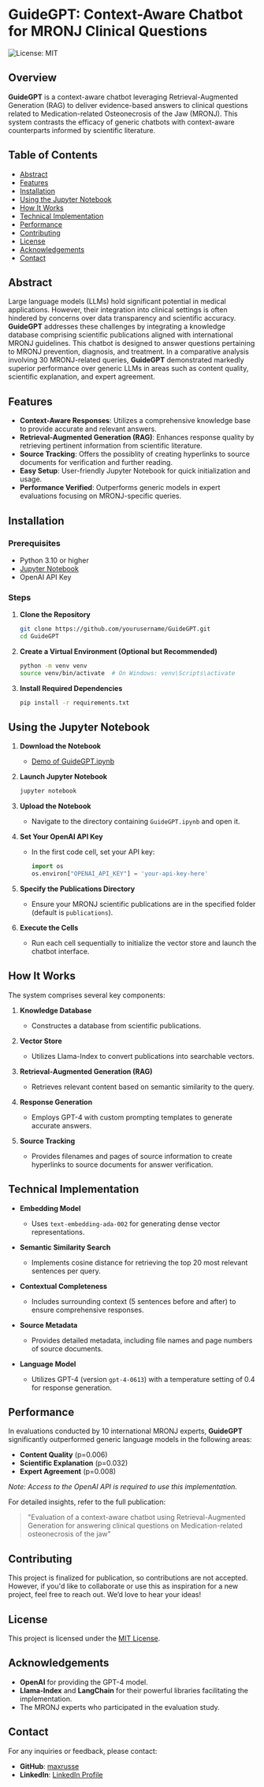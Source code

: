 # GuideGPT: Context-Aware Chatbot for MRONJ Clinical Questions

![License: MIT](https://img.shields.io/badge/License-MIT-yellow.svg)

## Overview

**GuideGPT** is a context-aware chatbot leveraging Retrieval-Augmented Generation (RAG) to deliver evidence-based answers to clinical questions related to Medication-related Osteonecrosis of the Jaw (MRONJ). This system contrasts the efficacy of generic chatbots with context-aware counterparts informed by scientific literature.

## Table of Contents

- [Abstract](#abstract)
- [Features](#features)
- [Installation](#installation)
- [Using the Jupyter Notebook](#using-the-jupyter-notebook)
- [How It Works](#how-it-works)
- [Technical Implementation](#technical-implementation)
- [Performance](#performance)
- [Contributing](#contributing)
- [License](#license)
- [Acknowledgements](#acknowledgements)
- [Contact](#contact)

## Abstract

Large language models (LLMs) hold significant potential in medical applications. However, their integration into clinical settings is often hindered by concerns over data transparency and scientific accuracy. **GuideGPT** addresses these challenges by integrating a knowledge database comprising  scientific publications aligned with international MRONJ guidelines. This chatbot is designed to answer questions pertaining to MRONJ prevention, diagnosis, and treatment. In a comparative analysis involving 30 MRONJ-related queries, **GuideGPT** demonstrated markedly superior performance over generic LLMs in areas such as content quality, scientific explanation, and expert agreement.

## Features

- **Context-Aware Responses**: Utilizes a comprehensive knowledge base to provide accurate and relevant answers.
- **Retrieval-Augmented Generation (RAG)**: Enhances response quality by retrieving pertinent information from scientific literature.
- **Source Tracking**: Offers the possiblity of creating hyperlinks to source documents for verification and further reading.
- **Easy Setup**: User-friendly Jupyter Notebook for quick initialization and usage.
- **Performance Verified**: Outperforms generic models in expert evaluations focusing on MRONJ-specific queries.

## Installation

### Prerequisites

- Python 3.10 or higher
- [Jupyter Notebook](https://jupyter.org/install)
- OpenAI API Key

### Steps

1. **Clone the Repository**
    ```bash
    git clone https://github.com/yourusername/GuideGPT.git
    cd GuideGPT
    ```

2. **Create a Virtual Environment (Optional but Recommended)**
    ```bash
    python -m venv venv
    source venv/bin/activate  # On Windows: venv\Scripts\activate
    ```

3. **Install Required Dependencies**
    ```bash
    pip install -r requirements.txt
    ```

## Using the Jupyter Notebook

1. **Download the Notebook**
    - [Demo of GuideGPT.ipynb](path_to_notebook/GuideGPT.ipynb)

2. **Launch Jupyter Notebook**
    ```bash
    jupyter notebook
    ```

3. **Upload the Notebook**
    - Navigate to the directory containing `GuideGPT.ipynb` and open it.

4. **Set Your OpenAI API Key**
    - In the first code cell, set your API key:
        ```python
        import os
        os.environ["OPENAI_API_KEY"] = 'your-api-key-here'
        ```

5. **Specify the Publications Directory**
    - Ensure your MRONJ scientific publications are in the specified folder (default is `publications`).

6. **Execute the Cells**
    - Run each cell sequentially to initialize the vector store and launch the chatbot interface.

## How It Works

The system comprises several key components:

1. **Knowledge Database**
    - Constructes a database from scientific publications.

2. **Vector Store**
    - Utilizes Llama-Index to convert publications into searchable vectors.

3. **Retrieval-Augmented Generation (RAG)**
    - Retrieves relevant content based on semantic similarity to the query.

4. **Response Generation**
    - Employs GPT-4 with custom prompting templates to generate accurate answers.

5. **Source Tracking**
    - Provides filenames and pages of source information to create hyperlinks to source documents for answer verification.

## Technical Implementation

- **Embedding Model**
    - Uses `text-embedding-ada-002` for generating dense vector representations.

- **Semantic Similarity Search**
    - Implements cosine distance for retrieving the top 20 most relevant sentences per query.

- **Contextual Completeness**
    - Includes surrounding context (5 sentences before and after) to ensure comprehensive responses.

- **Source Metadata**
    - Provides detailed metadata, including file names and page numbers of source documents.

- **Language Model**
    - Utilizes GPT-4 (version `gpt-4-0613`) with a temperature setting of 0.4 for response generation.

## Performance

In evaluations conducted by 10 international MRONJ experts, **GuideGPT** significantly outperformed generic language models in the following areas:

- **Content Quality** (p=0.006)
- **Scientific Explanation** (p=0.032)
- **Expert Agreement** (p=0.008)

*Note: Access to the OpenAI API is required to use this implementation.*

For detailed insights, refer to the full publication: 
> "Evaluation of a context-aware chatbot using Retrieval-Augmented Generation for answering clinical questions on Medication-related osteonecrosis of the jaw"

## Contributing

This project is finalized for publication, so contributions are not accepted. 
However, if you'd like to collaborate or use this as inspiration for a new project, feel free to reach out. 
We’d love to hear your ideas!

## License

This project is licensed under the [MIT License](LICENSE).

## Acknowledgements

- **OpenAI** for providing the GPT-4 model.
- **Llama-Index** and **LangChain** for their powerful libraries facilitating the implementation.
- The MRONJ experts who participated in the evaluation study.

## Contact

For any inquiries or feedback, please contact:
- **GitHub**: [maxrusse](https://github.com/maxrusse)
- **LinkedIn**: [LinkedIn Profile]([https://www.linkedin.com/in/yourprofile](https://www.linkedin.com/in/maximilian-russe-3a83a42a6))

